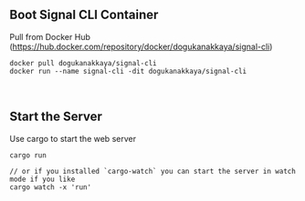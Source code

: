 ## Boot Signal CLI Container
Pull from Docker Hub (https://hub.docker.com/repository/docker/dogukanakkaya/signal-cli)
```
docker pull dogukanakkaya/signal-cli
docker run --name signal-cli -dit dogukanakkaya/signal-cli
```

<br>

## Start the Server
Use cargo to start the web server
```
cargo run

// or if you installed `cargo-watch` you can start the server in watch mode if you like
cargo watch -x 'run'
```